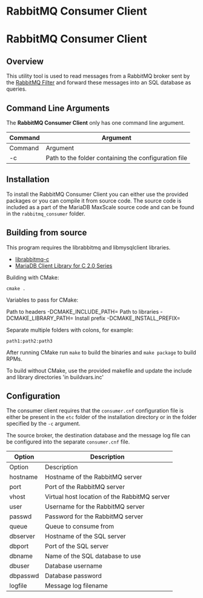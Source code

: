
# RabbitMQ Consumer Client

# RabbitMQ Consumer Client


## Overview


This utility tool is used to read messages from a RabbitMQ broker sent by the
[RabbitMQ Filter](mariadb-maxscale-21-rabbitmq-filter.md) and forward these messages into an
SQL database as queries.


## Command Line Arguments


The **RabbitMQ Consumer Client** only has one command line argument.


| Command | Argument |
| --- | --- |
| Command | Argument |
| -c | Path to the folder containing the configuration file |


## Installation


To install the RabbitMQ Consumer Client you can either use the provided packages
or you can compile it from source code. The source code is included as a part of the
MariaDB MaxScale source code and can be found in the `rabbitmq_consumer` folder.


## Building from source


This program requires the librabbitmq and libmysqlclient libraries.


* [librabbitmq-c](https://github.com/alanxz/rabbitmq-c)
* [MariaDB Client Library for C 2.0 Series](https://app.gitbook.com/s/CjGYMsT2MVP4nd3IyW2L/mariadb-connector-c/)


Building with CMake:



```
cmake .
```



Variables to pass for CMake:


Path to headers -DCMAKE_INCLUDE_PATH=<path to="" headers="">
Path to libraries -DCMAKE_LIBRARY_PATH=<path to="" libraries="">
Install prefix -DCMAKE_INSTALL_PREFIX=<prefix>


Separate multiple folders with colons, for example:



```
path1:path2:path3
```



After running CMake run `make` to build the binaries and `make package` to build RPMs.


To build without CMake, use the provided makefile and update the
include and library directories 'in buildvars.inc'


## Configuration


The consumer client requires that the `consumer.cnf` configuration file is either
be present in the `etc` folder of the installation directory or in the folder
specified by the `-c` argument.


The source broker, the destination database and the message log file can be
configured into the separate `consumer.cnf` file.


| Option | Description |
| --- | --- |
| Option | Description |
| hostname | Hostname of the RabbitMQ server |
| port | Port of the RabbitMQ server |
| vhost | Virtual host location of the RabbitMQ server |
| user | Username for the RabbitMQ server |
| passwd | Password for the RabbitMQ server |
| queue | Queue to consume from |
| dbserver | Hostname of the SQL server |
| dbport | Port of the SQL server |
| dbname | Name of the SQL database to use |
| dbuser | Database username |
| dbpasswd | Database password |
| logfile | Message log filename |
